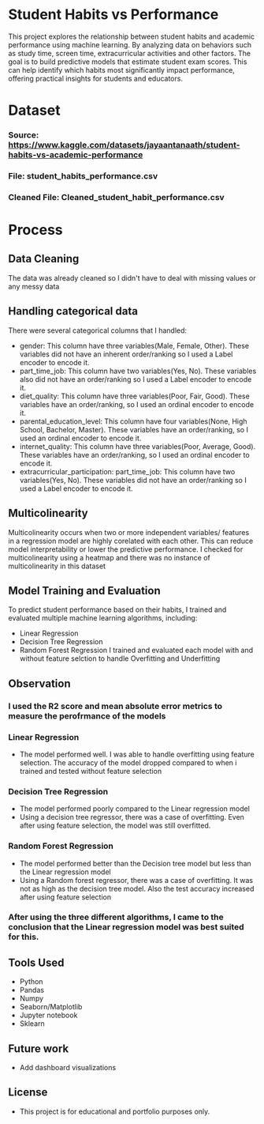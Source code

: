 # Student Habits vs Performance
This project explores the relationship between student habits and academic performance using machine learning. 
By analyzing data on behaviors such as study time, screen time, extracurricular activities and other factors. The goal is to build predictive models that estimate student exam scores. This can help identify which habits most significantly impact performance, offering practical insights for students and educators.

# Dataset
### Source: https://www.kaggle.com/datasets/jayaantanaath/student-habits-vs-academic-performance
### File: student_habits_performance.csv
### Cleaned File: Cleaned_student_habit_performance.csv

# Process
## Data Cleaning
The data was already cleaned so I didn't have to deal with missing values or any messy data

## Handling categorical data
There were several categorical columns that I handled:
- gender: This column have three variables(Male, Female, Other). These variables did not have an inherent order/ranking so I used a Label encoder to encode it.
- part_time_job: This column have two variables(Yes, No). These variables also did not have an order/ranking so I used a Label encoder to encode it.
- diet_quality: This column have three variables(Poor, Fair, Good). These variables have an order/ranking, so I used an ordinal encoder to encode it.
- parental_education_level: This column have four variables(None, High School, Bachelor, Master). These variables have an order/ranking, so I used an ordinal encoder to encode it.
- internet_quality: This column have three variables(Poor, Average, Good). These variables have an order/ranking, so I used an ordinal encoder to encode it.
- extracurricular_participation: part_time_job: This column have two variables(Yes, No). These variables did not have an order/ranking so I used a Label encoder to encode it.

## Multicolinearity
Multicolinearity occurs when two or more independent variables/ features in a regression model are highly corelated with each other. This can reduce model interpretability or lower the predictive performance.
 I checked for multicolinearity using a heatmap and there was no instance of multicolinearity in this dataset

## Model Training and Evaluation
To predict student performance based on their habits, I trained and evaluated multiple machine learning algorithms, including:
- Linear Regression
- Decision Tree Regression
- Random Forest Regression
  I trained and evaluated each model with and without feature selction to handle Overfitting and Underfitting
## Observation
### I used the R2 score and mean absolute error metrics to measure the perofrmance of the models

### Linear Regression
- The model performed well. I was able to handle overfitting using feature selection. The accuracy of the model dropped compared to when i trained and tested without feature selection

### Decision Tree Regression
- The model performed poorly compared to the Linear regression model
- Using a decision tree regressor, there was a case of overfitting. Even after using feature selection, the model was still overfitted.

### Random Forest Regression
- The model performed better than the Decision tree model but less than the Linear regression model
- Using a Random forest regressor, there was a case of overfitting. It was not as high as the decision tree model. Also the test accuracy increased after using feature selection

### After using the three different algorithms, I came to the conclusion that the Linear regression model was best suited for this.

## Tools Used
- Python
- Pandas
- Numpy
- Seaborn/Matplotlib
- Jupyter notebook
- Sklearn

## Future work
- Add dashboard visualizations

## License
- This project is for educational and portfolio purposes only.
